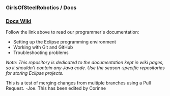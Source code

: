 ### GirlsOfSteelRobotics / Docs 

### [Docs Wiki](https://github.com/GirlsOfSteelRobotics/Docs/wiki)

Follow the link above to read our programmer's documentation:
* Setting up the Eclipse programming environment
* Working with Git and GitHub
* Troubleshooting problems

_Note: This repository is dedicated to the documentation kept in wiki pages, so it shouldn't contain any Java code. 
Use the season-specific repositories for storing Eclipse projects._

This is a test of merging changes from multiple branches using a Pull Request. -Joe.
This has been edited by Corinne
